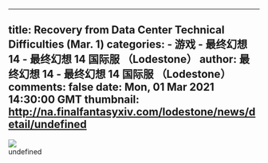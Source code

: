 
---
title: Recovery from Data Center Technical Difficulties (Mar. 1)
categories: 
    - 游戏
    - 最终幻想 14 - 最终幻想 14 国际服 （Lodestone）
author: 最终幻想 14 - 最终幻想 14 国际服 （Lodestone）
comments: false
date: Mon, 01 Mar 2021 14:30:00 GMT
thumbnail: http://na.finalfantasyxiv.com/lodestone/news/detail/undefined
---

<div>   
<img src="http://na.finalfantasyxiv.com/lodestone/news/detail/undefined" referrerpolicy="no-referrer"><br>undefined<br>  
</div>
            